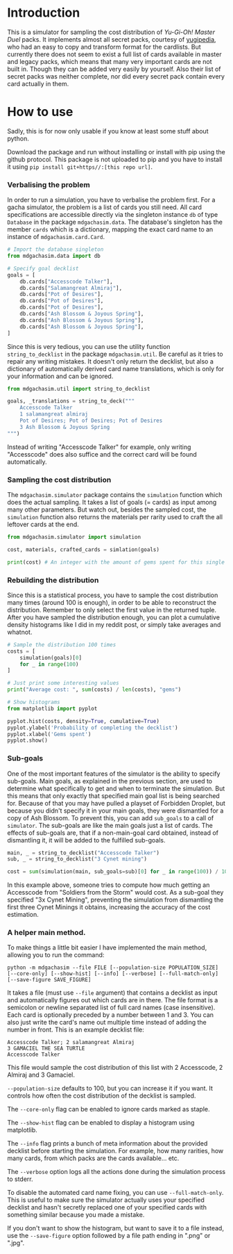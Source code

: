# Introduction

This is a simulator for sampling the cost distribution of *Yu-Gi-Oh! Master Duel* packs.
It implements almost all secret packs, courtesy of [yugipedia](https://yugipedia.com), who had an easy to
copy and transform format for the cardlists. But currently there does not seem to exist a full list
of cards available in master and legacy packs, which means that many very important cards are not built in.
Though they can be added very easily by yourself. Also their list of secret packs was neither complete, nor
did every secret pack contain every card actually in them.

# How to use

Sadly, this is for now only usable if you know at least some stuff about python.

Download the package and run without installing or install with pip using the github protocol.
This package is not uploaded to pip and you have to install it using `pip install git+https//:[this repo url]`.

### Verbalising the problem

In order to run a simulation, you have to verbalise the problem first.  For a
gacha simulator, the problem is a list of cards you still need.  All card
specifications are accessible directly via the singleton instance `db` of type
`Database` in the package `mdgachasim.data`.  The database's singleton has the
member `cards` which is a dictionary, mapping the exact card name to an instance
of `mdgachasim.card.Card`.

```python
# Import the database singleton
from mdgachasim.data import db

# Specify goal decklist
goals = [
    db.cards["Accesscode Talker"],
    db.cards["Salamangreat Almiraj"],
    db.cards["Pot of Desires"],
    db.cards["Pot of Desires"],
    db.cards["Pot of Desires"],
    db.cards["Ash Blossom & Joyous Spring"],
    db.cards["Ash Blossom & Joyous Spring"],
    db.cards["Ash Blossom & Joyous Spring"],
]
```

Since this is very tedious, you can use the utility function `string_to_decklist` in the package `mdgachasim.util`.
Be careful as it tries to repair any writing mistakes. It doesn't only return the decklist, but also a dictionary
of automatically derived card name translations, which is only for your information and can be ignored.

```python
from mdgachasim.util import string_to_decklist

goals, _translations = string_to_deck("""
    Accesscode Talker
    1 salamangreat almiraj
    Pot of Desires; Pot of Desires; Pot of Desires
    3 Ash Blossom & Joyous Spring
""")
```

Instead of writing "Accesscode Talker" for example, only writing "Accesscode" does also suffice
and the correct card will be found automatically.

### Sampling the cost distribution

The `mdgachasim.simulator` package contains the `simulation` function which does the actual sampling.
It takes a list of goals (= cards) as input among many other parameters. But watch out, besides the sampled cost,
the `simulation` function also returns the materials per rarity used to craft the all leftover cards at the end.

```python
from mdgachasim.simulator import simulation

cost, materials, crafted_cards = simlation(goals)

print(cost) # An integer with the amount of gems spent for this single sample
```

### Rebuilding the distribution

Since this is a statistical process, you have to sample the cost distribution many times (around 100 is enough),
in order to be able to reconstruct the distribution. Remember to only select the first value in the returned tuple.
After you have sampled the distribution enough, you can plot a cumulative density histograms like I did in my reddit post,
or simply take averages and whatnot.

```python
# Sample the distribution 100 times
costs = [
    simulation(goals)[0]
    for _ in range(100)
]

# Just print some interesting values
print("Average cost: ", sum(costs) / len(costs), "gems")

# Show histograms
from matplotlib import pyplot

pyplot.hist(costs, density=True, cumulative=True)
pyplot.ylabel('Probability of completing the decklist')
pyplot.xlabel('Gems spent')
pyplot.show()
```

### Sub-goals

One of the most important features of the simulator is the ability to specify sub-goals.
Main goals, as explained in the previous section, are used to determine what specifically to get
and when to terminate the simulation. But this means that only exactly that specified main goal list
is being searched for. Because of that you may have pulled a playset of Forbidden Droplet, but because
you didn't specify it in your main goals, they were dismantled for a copy of Ash Blossom.
To prevent this, you can add `sub_goals` to a call of `simulator`. The sub-goals are like the main
goals just a list of cards. The effects of sub-goals are, that if a non-main-goal card obtained,
instead of dismantling it, it will be added to the fulfilled sub-goals.

```python
main, _ = string_to_decklist("Accesscode Talker")
sub, _ = string_to_decklist("3 Cynet mining")

cost = sum(simulation(main, sub_goals=sub)[0] for _ in range(100)) / 100
```

In this example above, someone tries to compute how much getting an Accesscode from "Soldiers from the Storm"
would cost. As a sub-goal they specified "3x Cynet Mining", preventing the simulation from dismantling the first
three Cynet Minings it obtains, increasing the accuracy of the cost estimation.

### A helper main method.

To make things a little bit easier I have implemented the main method, allowing you to run the command:

```
python -m mdgachasim --file FILE [--population-size POPULATION_SIZE] [--core-only] [--show-hist] [--info] [--verbose] [--full-match-only] [--save-figure SAVE_FIGURE]
```

It takes a file (must use `--file` argument) that contains a decklist as input
and automatically figures out which cards are in there.  The file format is a
semicolon or newline separated list of full card names (case insensitive).  Each
card is optionally preceded by a number between 1 and 3.  You can also just
write the card's name out multiple time instead of adding the number in front.
This is an example decklist file:

```
Accesscode Talker; 2 salamangreat Almiraj
3 GAMACIEL THE SEA TURTLE
Accesscode Talker
```

This file would sample the cost distribution of this list with 2 Accesscode, 2 Almiraj and 3 Gamaciel.

`--population-size` defaults to 100, but you can increase it if you want.  It controls how often the cost distribution of the decklist is sampled.

The `--core-only` flag can be enabled to ignore cards marked as staple.

The `--show-hist` flag can be enabled to display a histogram using matplotlib.

The `--info` flag prints a bunch of meta information about the provided decklist before starting the simulation.
For example, how many rarities, how many cards, from which packs are the cards available... etc.

The `--verbose` option logs all the actions done during the simulation process to stderr.

To disable the automated card name fixing, you can use `--full-match-only`. This is useful to make sure
the simulator actually uses your specified decklist and hasn't secretly replaced one of your specified cards with something
similar because you made a mistake.

If you don't want to show the histogram, but want to save it to a file instead, use the `--save-figure` option followed by a
file path ending in ".png" or ".jpg".
